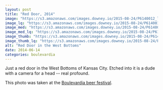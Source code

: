 ```yaml
---
layout: post
title: "Red Door, 2014"
image: "https://s3.amazonaws.com/images.downey.io/2015-08-24/P6140012_large.jpg"
image_lq: "https://s3.amazonaws.com/images.downey.io/2015-08-24/P6140012_large_lq.jpg"
image_med: "https://s3.amazonaws.com/images.downey.io/2015-08-24/P6140012_medium.jpg"
image_med_lq: "https://s3.amazonaws.com/images.downey.io/2015-08-24/P6140012_medium_lq.jpg"
image_thumb: "https://s3.amazonaws.com/images.downey.io/2015-08-24/P6140012_thumb.jpg"
image_thumb_lq: "https://s3.amazonaws.com/images.downey.io/2015-08-24/P6140012_thumb_lq.jpg"
alt: "Red Door in the West Bottoms"
date: 2014-06-14
categories: boulevardia
---
```


Just a red door in the West Bottoms of Kansas City.  Etched into it is a dude with a camera for a head -- real profound.

This photo was taken at the [Boulevardia beer festival](http://boulevardia.com/).  
